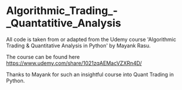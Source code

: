 # Algorithmic_Trading_-_Quantatitive_Analysis


All code is taken from or adapted from the Udemy course 'Algorithmic Trading & Quantitative Analysis in Python' by Mayank Rasu. 

The course can be found here https://www.udemy.com/share/1021zqAEMacVZXRn4D/ 

Thanks to Mayank for such an insightful course into Quant Trading in Python.
